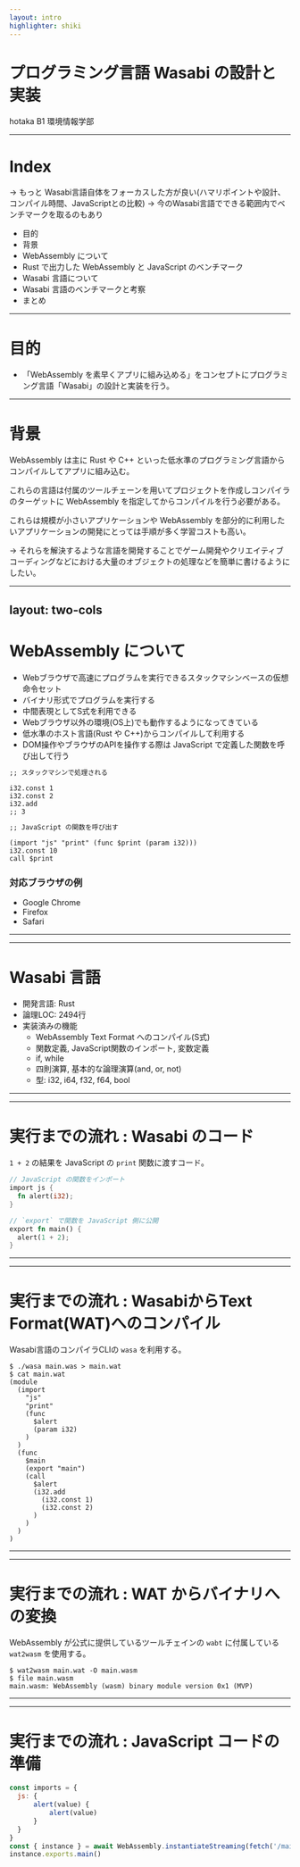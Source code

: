 ```yaml
---
layout: intro
highlighter: shiki
---
```


# プログラミング言語 Wasabi の設計と実装

hotaka B1 環境情報学部

---

# Index

→ もっと Wasabi言語自体をフォーカスした方が良い(ハマリポイントや設計、コンパイル時間、JavaScriptとの比較)
→ 今のWasabi言語でできる範囲内でベンチマークを取るのもあり

- 目的
- 背景
- WebAssembly について
- Rust で出力した WebAssembly と JavaScript のベンチマーク
- Wasabi 言語について
- Wasabi 言語のベンチマークと考察
- まとめ

---

# 目的

- 「WebAssembly を素早くアプリに組み込める」をコンセプトにプログラミング言語「Wasabi」の設計と実装を行う。

---

# 背景

WebAssembly は主に Rust や C++ といった低水準のプログラミング言語からコンパイルしてアプリに組み込む。

これらの言語は付属のツールチェーンを用いてプロジェクトを作成しコンパイラのターゲットに WebAssembly を指定してからコンパイルを行う必要がある。

これらは規模が小さいアプリケーションや WebAssembly を部分的に利用したいアプリケーションの開発にとっては手順が多く学習コストも高い。

→ それらを解決するような言語を開発することでゲーム開発やクリエイティブコーディングなどにおける大量のオブジェクトの処理などを簡単に書けるようにしたい。

---
layout: two-cols
---

# WebAssembly について

- Webブラウザで高速にプログラムを実行できるスタックマシンベースの仮想命令セット
- バイナリ形式でプログラムを実行する
- 中間表現としてS式を利用できる
- Webブラウザ以外の環境(OS上)でも動作するようになってきている
- 低水準のホスト言語(Rust や C++)からコンパイルして利用する
- DOM操作やブラウザのAPIを操作する際は JavaScript で定義した関数を呼び出して行う

```
;; スタックマシンで処理される

i32.const 1
i32.const 2
i32.add
;; 3

;; JavaScript の関数を呼び出す

(import "js" "print" (func $print (param i32)))
i32.const 10
call $print
```

### 対応ブラウザの例

- Google Chrome
- Firefox
- Safari

---
---

# Wasabi 言語

- 開発言語: Rust
- 論理LOC: 2494行
- 実装済みの機能
  - WebAssembly Text Format へのコンパイル(S式)
  - 関数定義, JavaScript関数のインポート, 変数定義
  - if, while
  - 四則演算, 基本的な論理演算(and, or, not)
  - 型: i32, i64, f32, f64, bool

---
---

# 実行までの流れ : Wasabi のコード

`1 + 2` の結果を JavaScript の `print` 関数に渡すコード。

<style>
code {
  line-height: 1.18em;
}

.highlighted {
  background: rgba(0, 0, 0, 0.2);
}
</style>

```rust {0|1-4|5-9}
// JavaScript の関数をインポート
import js {
  fn alert(i32);
}

// `export` で関数を JavaScript 側に公開
export fn main() {
  alert(1 + 2);
}
```

---
---

<style>
.highlighted {
  background: rgba(0, 0, 0, 0.2);
}
</style>

# 実行までの流れ : WasabiからText Format(WAT)へのコンパイル

Wasabi言語のコンパイラCLIの `wasa` を利用する。

```shell {0|1|2|3-99}
$ ./wasa main.was > main.wat
$ cat main.wat
(module
  (import
    "js"
    "print"
    (func
      $alert
      (param i32)
    )
  )
  (func
    $main
    (export "main")
    (call
      $alert
      (i32.add
        (i32.const 1)
        (i32.const 2)
      )
    )
  )
)
```

---
---

# 実行までの流れ : WAT からバイナリへの変換

WebAssembly が公式に提供しているツールチェインの `wabt` に付属している `wat2wasm` を使用する。

```shell
$ wat2wasm main.wat -O main.wasm
$ file main.wasm
main.wasm: WebAssembly (wasm) binary module version 0x1 (MVP)
```

---
---

# 実行までの流れ : JavaScript コードの準備

```js
const imports = {
  js: {
      alert(value) {
          alert(value)
      }
  }
}
const { instance } = await WebAssembly.instantiateStreaming(fetch('/main.wasm'), imports)
instance.exports.main()
```

